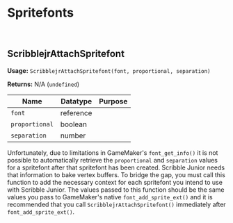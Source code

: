 # Spritefonts

&nbsp;

## ScribblejrAttachSpritefont

**Usage:** `ScribblejrAttachSpritefont(font, proportional, separation)`

**Returns:** N/A (`undefined`)

|Name          |Datatype |Purpose                                         |
|--------------|---------|------------------------------------------------|
|`font`        |reference|                                                |
|`proportional`|boolean  |                                                |
|`separation`  |number   |                                                |

Unfortunately, due to limitations in GameMaker's `font_get_info()` it is not possible to automatically retrieve the `proportional` and `separation` values for a spritefont after that spritefont has been created. Scribble Junior needs that information to bake vertex buffers. To bridge the gap, you must call this function to add the necessary context for each spritefont you intend to use with Scribble Junior. The values passed to this function should be the same values you pass to GameMaker's native `font_add_sprite_ext()` and it is recommended that you call `ScribblejrAttachSpritefont()` immediately after `font_add_sprite_ext()`.